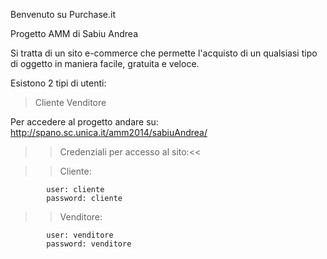 Benvenuto su Purchase.it

Progetto AMM di Sabiu Andrea

Si tratta di un sito e-commerce che permette l'acquisto di un qualsiasi tipo di oggetto in maniera facile, gratuita e veloce.


Esistono 2 tipi di utenti:

> Cliente
> Venditore

Per accedere al progetto andare su:  http://spano.sc.unica.it/amm2014/sabiuAndrea/

>>Credenziali per accesso al sito:<<

>>Cliente:
        
            user: cliente
            password: cliente

>>Venditore:

            user: venditore
            password: venditore